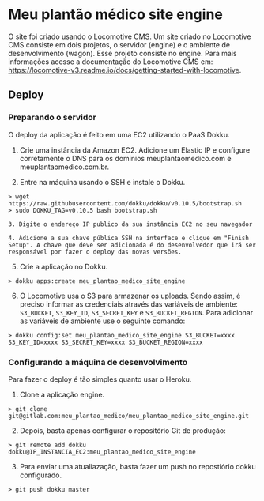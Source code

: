 # Meu plantão médico site engine

O site foi criado usando o Locomotive CMS. Um site criado no Locomotive CMS consiste em dois projetos, o servidor (engine) e o ambiente de desenvolvimento (wagon). Esse projeto consiste no engine. Para mais informações acesse a documentação do Locomotive CMS em: https://locomotive-v3.readme.io/docs/getting-started-with-locomotive.

## Deploy

### Preparando o servidor

O deploy da aplicação é feito em uma EC2 utilizando o PaaS Dokku.

1. Crie uma instância da Amazon EC2. Adicione um Elastic IP e configure corretamente o DNS para os domínios meuplantaomedico.com e meuplantaomedico.com.br.

2. Entre na máquina usando o SSH e instale o Dokku.

```
> wget https://raw.githubusercontent.com/dokku/dokku/v0.10.5/bootstrap.sh
> sudo DOKKU_TAG=v0.10.5 bash bootstrap.sh

3. Digite o endereço IP publico da sua instância EC2 no seu navegador

4. Adicione a sua chave pública SSH na interface e clique em "Finish Setup". A chave que deve ser adicionada é do desenvolvedor que irá ser responsável por fazer o deploy das novas versões.

```
5. Crie a aplicação no Dokku.

```
> dokku apps:create meu_plantao_medico_site_engine
```

6. O Locomotive usa o S3 para armazenar os uploads. Sendo assim, é preciso informar as credenciais através das variáveis de ambiente: `S3_BUCKET`, `S3_KEY_ID`, `S3_SECRET_KEY` e `S3_BUCKET_REGION`. Para adicionar as variáveis de ambiente use o seguinte comando:

```
> dokku config:set meu_plantao_medico_site_engine S3_BUCKET=xxxx S3_KEY_ID=xxxx S3_SECRET_KEY=xxxx S3_BUCKET_REGION=xxxx
```

### Configurando a máquina de desenvolvimento

Para fazer o deploy é tão simples quanto usar o Heroku.

1. Clone a aplicação engine.

```
> git clone git@gitlab.com:meu_plantao_medico/meu_plantao_medico_site_engine.git
```

2. Depois, basta apenas configurar o repositório Git de produção:

```
> git remote add dokku dokku@IP_INSTANCIA_EC2:meu_plantao_medico_site_engine
```

3. Para enviar uma atualiazação, basta fazer um push no repostiório dokku configurado.

```
> git push dokku master
```
